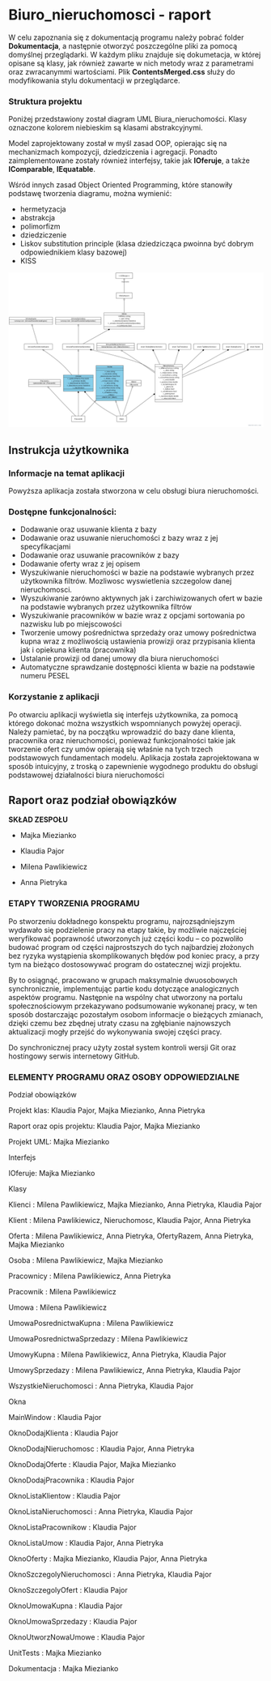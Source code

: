 # Biuro_nieruchomosci - raport


W celu zapoznania się z dokumentacją programu należy pobrać folder **Dokumentacja**, a następnie otworzyć poszczególne pliki za pomocą domyślnej przeglądarki.
W każdym pliku znajduje się dokumetacja, w której opisane są klasy, jak również zawarte w nich metody wraz z parametrami oraz zwracanymmi wartościami. Plik **ContentsMerged.css** służy do modyfikowania stylu dokumentacji w przeglądarce.

### Struktura projektu

Poniżej przedstawiony został diagram UML Biura_nieruchomości. Klasy oznaczone kolorem niebieskim są klasami abstrakcyjnymi. 

Model zaprojektowany został w myśl zasad OOP, opierając się na mechanizmach kompozycji, dziedziczenia i agregacji. Ponadto  zaimplementowane zostały również interfejsy, takie jak **IOferuje**, a także **IComparable**, **IEquatable**.


Wśród innych zasad Object Oriented Programming, które stanowiły podstawę tworzenia diagramu, można wymienić:

* hermetyzacja
* abstrakcja
* polimorfizm
* dziedziczenie
* Liskov substitution principle (klasa dziedzicząca pwoinna być dobrym odpowiednikiem klasy bazowej)
* KISS


![alt text](https://github.com/KlaudiaToJa/Biuro_nieruchomosci//blob/master/diagram_uml_poprawiony.jpg?raw=true)


## Instrukcja użytkownika

### Informacje na temat aplikacji

Powyższa aplikacja została stworzona w celu obsługi biura nieruchomości. 

### Dostępne funkcjonalności:

* Dodawanie oraz usuwanie klienta z bazy
* Dodawanie oraz usuwanie nieruchomości z bazy wraz z jej specyfikacjami 
* Dodawanie oraz usuwanie pracowników z bazy
* Dodawanie oferty wraz z jej opisem
* Wyszukiwanie nieruchomości w bazie na podstawie wybranych przez użytkownika filtrów. Mozliwosc wyswietlenia szczegolow danej nieruchomosci.
* Wyszukiwanie zarówno aktywnych jak i zarchiwizowanych ofert w bazie na podstawie wybranych przez użytkownika filtrów
* Wyszukiwanie pracowników w bazie wraz z opcjami sortowania po nazwisku lub po miejscowości
* Tworzenie umowy pośrednictwa sprzedaży oraz umowy pośrednictwa kupna wraz z możliwością ustawienia prowizji oraz przypisania klienta jak i opiekuna klienta (pracownika) 
* Ustalanie prowizji od danej umowy dla biura nieruchomości
* Automatyczne sprawdzanie dostępności klienta w bazie na podstawie numeru PESEL


### Korzystanie z aplikacji

Po otwarciu aplikacji wyświetla się interfejs użytkownika, za pomocą którego dokonać można wszystkich wspomnianych powyżej operacji. Należy pamietać, by na początku wprowadzić do bazy dane klienta, pracownika oraz nieruchomości, ponieważ funkcjonalności takie jak tworzenie ofert czy umów opierają się właśnie na tych trzech podstawowych fundamentach modelu. 
Aplikacja została zaprojektowana w sposób intuicyjny, z troską o zapewnienie wygodnego produktu do obsługi podstawowej działalności biura nieruchomości

## Raport oraz podział obowiązków

**SKŁAD ZESPOŁU**

* Majka Miezianko  

* Klaudia Pajor  

* Milena Pawlikiewicz  

* Anna Pietryka 

### ETAPY TWORZENIA PROGRAMU  

Po stworzeniu dokładnego konspektu programu, najrozsądniejszym wydawało się podzielenie pracy na etapy takie, by możliwie najczęściej weryfikować poprawność utworzonych już części kodu – co pozwoliło budować program od części najprostszych do tych najbardziej złożonych bez ryzyka wystąpienia skomplikowanych błędów pod koniec pracy, a przy tym na bieżąco dostosowywać program do ostatecznej wizji projektu.  

By to osiągnąć, pracowano w grupach maksymalnie dwuosobowych synchronicznie, implementując partie kodu dotyczące analogicznych aspektów programu. Następnie na wspólny chat utworzony na portalu społecznościowym przekazywano podsumowanie wykonanej pracy, w ten sposób dostarczając pozostałym osobom informacje o bieżących zmianach, dzięki czemu bez zbędnej utraty czasu na zgłębianie najnowszych aktualizacji mogły przejść do wykonywania swojej części pracy. 

Do synchronicznej pracy użyty został system kontroli wersji Git oraz hostingowy serwis internetowy GitHub.  

### ELEMENTY PROGRAMU ORAZ OSOBY ODPOWIEDZIALNE 

Podział obowiązków

Projekt klas: Klaudia Pajor, Majka Miezianko, Anna Pietryka

Raport oraz opis projektu: Klaudia Pajor, Majka Miezianko

Projekt UML: Majka Miezianko

Interfejs 

IOferuje: Majka Miezianko 

Klasy 

Klienci : Milena Pawlikiewicz, Majka Miezianko, Anna Pietryka, Klaudia Pajor 

Klient  : Milena Pawlikiewicz, Nieruchomosc, Klaudia Pajor, Anna Pietryka 

Oferta  : Milena Pawlikiewicz, Anna Pietryka, OfertyRazem, Anna Pietryka, Majka Miezianko 

Osoba : Milena Pawlikiewicz, Majka Miezianko

Pracownicy : Milena Pawlikiewicz, Anna Pietryka 

Pracownik : Milena Pawlikiewicz 



Umowa : Milena Pawlikiewicz 

UmowaPosrednictwaKupna : Milena Pawlikiewicz 

UmowaPosrednictwaSprzedazy : Milena Pawlikiewicz 

UmowyKupna : Milena Pawlikiewicz, Anna Pietryka, Klaudia Pajor 

UmowySprzedazy : Milena Pawlikiewicz, Anna Pietryka, Klaudia Pajor 

WszystkieNieruchomosci : Anna Pietryka, Klaudia Pajor 

Okna 

MainWindow : Klaudia Pajor 

OknoDodajKlienta : Klaudia Pajor 

OknoDodajNieruchomosc : Klaudia Pajor, Anna Pietryka 

OknoDodajOferte : Klaudia Pajor, Majka Miezianko 

OknoDodajPracownika : Klaudia Pajor 

OknoListaKlientow : Klaudia Pajor 

OknoListaNieruchomosci : Anna Pietryka, Klaudia Pajor 

OknoListaPracownikow : Klaudia Pajor 

OknoListaUmow : Klaudia Pajor, Anna Pietryka 

OknoOferty : Majka Miezianko,  Klaudia Pajor, Anna Pietryka 

OknoSzczegolyNieruchomosci : Anna Pietryka, Klaudia Pajor 

OknoSzczegolyOfert : Klaudia Pajor 

OknoUmowaKupna : Klaudia Pajor 

OknoUmowaSprzedazy : Klaudia Pajor 

OknoUtworzNowaUmowe : Klaudia Pajor 

UnitTests : Majka Miezianko 

Dokumentacja : Majka Miezianko 




